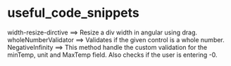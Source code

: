 # useful_code_snippets

width-resize-dirctive ==> Resize a div width in angular using drag. <br />
wholeNumberValidator ==> Validates if the given control is a whole number. <br />
NegativeInfinity ==> This method handle the custom validation for the minTemp, unit and MaxTemp field. Also checks if the user is entering -0. <br />

